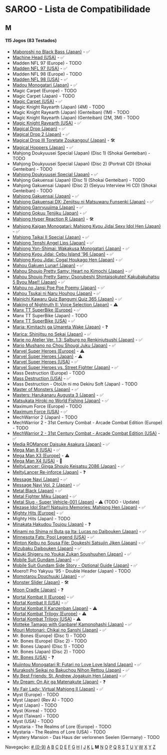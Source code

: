 # SAROO - Lista de Compatibilidade

## M

#### 115 Jogos (83 Testados)

- [Maboroshi no Black Bass (Japan)](../../../Regions/Retails/Japan/T-25303G/01/README.md) - :white_check_mark:
- [Machine Head (USA)](../../../Regions/Retails/USA/T-7914H/01/README.md) - :white_check_mark:
- Madden NFL 97 (Europe) - TODO
- [Madden NFL 97 (USA)](../../../Regions/Retails/USA/T-5010H/01/README.md) - :white_check_mark:
- Madden NFL 98 (Europe) - TODO
- [Madden NFL 98 (USA)](../../../Regions/Retails/USA/T-5024H/01/README.md) - :white_check_mark:
- [Madou Monogatari (Japan)](../../../Regions/Retails/Japan/T-6607G/01/README.md) - :white_check_mark:
- Magic Carpet (Europe) - TODO
- Magic Carpet (Japan) - TODO
- [Magic Carpet (USA)](../../../Regions/Retails/USA/T-5006H/01/README.md) - :white_check_mark:
- Magic Knight Rayearth (Japan) (4M) - TODO
- Magic Knight Rayearth (Japan) (Genteiban) (1M) - TODO
- Magic Knight Rayearth (Japan) (Genteiban) (2M, 3M) - TODO
- [Magic Knight Rayearth (USA)](../../../Regions/Retails/USA/T-12706H/01/README.md) - :white_check_mark:
- [Magical Drop (Japan)](../../../Regions/Retails/Japan/T-1304G/01/README.md) - :white_check_mark:
- [Magical Drop 2 (Japan)](../../../Regions/Retails/Japan/GS-9104/01/README.md) - :white_check_mark:
- [Magical Drop III Toretate Zoukangou! (Japan)](../../../Regions/Retails/Japan/T-1313G/01/README.md) - :hammer_and_wrench:
- [Magical Hoppers (Japan)](../../../Regions/Retails/Japan/T-13316G/01/README.md) - :white_check_mark:
- Mahjong Doukyuusei Special (Japan) (Disc 1) (Shokai Genteiban) - TODO
- Mahjong Doukyuusei Special (Japan) (Disc 2) (Portrait CD) (Shokai Genteiban) - TODO
- [Mahjong Doukyuusei Special (Japan)](../../../Regions/Retails/Japan/T-25301G/01/README.md) - :white_check_mark:
- Mahjong Gakuensai (Japan) (Disc 1) (Shokai Genteiban) - TODO
- Mahjong Gakuensai (Japan) (Disc 2) (Seiyuu Interview Hi CD) (Shokai Genteiban) - TODO
- [Mahjong Gakuensai (Japan)](../../../Regions/Retails/Japan/T-25304G/01/README.md) - :white_check_mark:
- [Mahjong Gakuensai DX: Zenjitsu ni Matsuwaru Funsenki (Japan)](../../../Regions/Retails/Japan/T-25306G/01/README.md) - :white_check_mark:
- [Mahjong Ganryuujima (Japan)](../../../Regions/Retails/Japan/T-2101G/01/README.md) - :white_check_mark:
- [Mahjong Gokuu Tenjiku (Japan)](../../../Regions/Retails/Japan/T-10601G/01/README.md) - :white_check_mark:
- [Mahjong Hyper Reaction R (Japan)](../../../Regions/Retails/Japan/T-2402G/01/README.md) - :hammer_and_wrench:
- [Mahjong Kaigan Monogatari: Mahjong Kyou Jidai Sexy Idol Hen (Japan)](../../../Regions/Retails/Japan/T-2201G/01/README.md) - :white_check_mark:
- [Mahjong Taikai II Special (Japan)](../../../Regions/Retails/Japan/T-7621G/01/README.md) - :white_check_mark:
- [Mahjong Tenshi Angel Lips (Japan)](../../../Regions/Retails/Japan/T-27001G/01/README.md) - :white_check_mark:
- [Mahjong Yon-Shimai: Wakakusa Monogatari (Japan)](../../../Regions/Retails/Japan/T-18704G/01/README.md) - :white_check_mark:
- [Mahjong Kyou Jidai: Cebu Island '96 (Japan)](../../../Regions/Retails/Japan/T-2204G/01/README.md) - :white_check_mark:
- [Mahjong Kyou Jidai: Cogal Houkago Hen (Japan)](../../../Regions/Retails/Japan/T-2203G/01/README.md) - :white_check_mark:
- [Mahou Gakuen Lunar! (Japan)](../../../Regions/Retails/Japan/T-27902G/01/README.md) - :white_check_mark:
- [Mahou Shoujo Pretty Samy: Heart no Kimochi (Japan)](../../../Regions/Retails/Japan/T-20112G/01/README.md) - :white_check_mark:
- [Mahou Shoujo Pretty Samy: Osorubeshi Shintaisokutei! Kakubakuhatsu 5 Byou Mae!! (Japan)](../../../Regions/Retails/Japan/T-20110G/01/README.md) - :white_check_mark:
- [Mahou no Jansi Poe Poe Poemy (Japan)](../../../Regions/Retails/Japan/T-15004G/01/README.md) - :white_check_mark:
- [Mahou Tsukai ni Naru Houhou (Japan)](../../../Regions/Retails/Japan/T-32510G/01/README.md) - :white_check_mark:
- [Mainichi Kawaru Quiz Bangumi Quiz 365 (Japan)](../../../Regions/Retails/Japan/T-21201G/01/README.md) - :white_check_mark:
- [Making of Nightruth II: Voice Selection (Japan)](../../../Regions/Retails/Japan/T-20205G/01/README.md) - :warning:
- [Manx TT SuperBike (Europe)](../../../Regions/Retails/Europe/MK-81210/01/README.md) - :white_check_mark:
- Manx TT SuperBike (Japan) - TODO
- [Manx TT SuperBike (USA)](../../../Regions/Retails/USA/MK-81210/01/README.md) - :white_check_mark:
- [Maria: Kimitachi ga Umareta Wake (Japan)](../../../Regions/Retails/Japan/T-36302G/01/README.md) - :question:
- [Marica: Shinjitsu no Sekai (Japan)](../../../Regions/Retails/Japan/T-6008G/01/README.md) - :white_check_mark:
- [Marie no Atelier Ver. 1.3: Salburg no Renkinjutsushi (Japan)](../../../Regions/Retails/Japan/T-15033G/01/README.md) - :white_check_mark:
- [Mario Mushano no Chou Shougi Juku (Japan)](../../../Regions/Retails/Japan/T-24905G/01/README.md) - :white_check_mark:
- [Marvel Super Heroes (Europe)](../../../Regions/Retails/Europe/T-7032H-50/01/README.md) - :warning:
- [Marvel Super Heroes (Japan)](../../../Regions/Retails/Japan/T-1215G/01/README.md) - :warning:
- [Marvel Super Heroes (USA)](../../../Regions/Retails/USA/T-1214H/01/README.md) - :white_check_mark:
- [Marvel Super Heroes vs. Street Fighter (Japan)](../../../Regions/Retails/Japan/T-1238G/01/README.md) - :white_check_mark:
- Mass Destruction (Europe) - TODO
- [Mass Destruction (USA)](../../../Regions/Retails/USA/T-18007H/01/README.md) - :white_check_mark:
- Mass Destruction - OtoUn ni mo Dekiru Soft (Japan) - TODO
- [Master of Monsters (Japan)](../../../Regions/Retails/Japan/T-6301G/01/README.md) - :white_check_mark:
- [Masters: Harukanaru Augusta 3 (Japan)](../../../Regions/Retails/Japan/T-11401G/01/README.md) - :white_check_mark:
- [Matsukata Hiroki no World Fishing (Japan)](../../../Regions/Retails/Japan/T-24801G/01/README.md) - :white_check_mark:
- Maximum Force (Europe) - TODO
- [Maximum Force (USA)](../../../Regions/Retails/USA/T-9707H/01/README.md) - :white_check_mark:
- MechWarrior 2 (Japan) - TODO
- MechWarrior 2 - 31st Century Combat - Arcade Combat Edition (Europe) - TODO
- [MechWarrior 2 - 31st Century Combat - Arcade Combat Edition (USA)](../../../Regions/Retails/USA/T-13004H/01/README.md) - :white_check_mark:
- [Media ROMancer Daisuke Asakura (Japan)](../../../Regions/Retails/Japan/T-25001G/01/README.md) - :white_check_mark:
- [Mega Man 8 (USA)](../../../Regions/Retails/USA/T-1216H/01/README.md) - :white_check_mark:
- [Mega Man X3 (Europe)](../../../Regions/Retails/Europe/T-7029H-50/01/README.md) - :warning:
- [Mega Man X4 (USA)](../../../Regions/Retails/USA/T-1219H/01/README.md) - :100:
- [MeltyLancer: Ginga Shoujo Keisatsu 2086 (Japan)](../../../Regions/Retails/Japan/T-15016G/01/README.md) - :white_check_mark:
- [MeltyLancer Re-inforce (Japan)](../../../Regions/Retails/Japan/T-15038G/01/README.md) - :question:
- [Message Navi (Japan)](../../../Regions/Retails/Japan/T-4401G/01/README.md) - :white_check_mark:
- [Message Navi Vol. 2 (Japan)](../../../Regions/Retails/Japan/T-4404G/01/README.md) - :white_check_mark:
- [Metal Black (Japan)](../../../Regions/Retails/Japan/T-19902G/01/README.md) - :white_check_mark:
- [Metal Fighter Miku (Japan)](../../../Regions/Retails/Japan/T-6002G/01/README.md) - :white_check_mark:
- [Metal Slug - Super Vehicle-001 (Japan)](../../../Regions/Retails/Japan/T-3111G/01/README.md) - :warning: (TODO - Update)
- [Mezase Idol Star!! Natsuiro Memories: Mahjong Hen (Japan)](../../../Regions/Retails/Japan/T-31001G/01/README.md) - :white_check_mark:
- [Mighty Hits (Europe)](../../../Regions/Retails/Europe/MK-81087/01/README.md) - :white_check_mark:
- Mighty Hits (Japan) - TODO
- [Minakata Hakudou Toujou (Japan)](../../../Regions/Retails/Japan/T-14414G/01/README.md) - :question:
- [Minami no Shima ni Buta ga Ita: Lucas no Daibouken (Japan)](../../../Regions/Retails/Japan/T-27101G/01/README.md) - :white_check_mark:
- [Minnesota Fats: Pool Legend (USA)](../../../Regions/Retails/USA/T-1302H/01/README.md) - :white_check_mark:
- [Minton Keibu no Sousa File: Doukeshi Satsujin Jiken (Japan)](../../../Regions/Retails/Japan/T-5307G/01/README.md) - :white_check_mark:
- [Mizubaku Daibouken (Japan)](../../../Regions/Retails/Japan/T-19910G/01/README.md) - :white_check_mark:
- [Mizuki Shigeru no Youkai Zukan Soushuuhen (Japan)](../../../Regions/Retails/Japan/T-25506G/01/README.md) - :white_check_mark:
- [Mobile Suit Gundam (Japan)](../../../Regions/Retails/Japan/T-13303G/01/README.md) - :white_check_mark:
- [Mobile Suit Gundam Side Story - Optional Guide (Japan)](../../../Regions/Retails/Japan/T-13318G/01/README.md) - :white_check_mark:
- Moero!! Pro Yakyuu '95 - Double Header (Japan) - TODO
- [Momotarou Douchuuki (Japan)](../../../Regions/Retails/Japan/T-14309G/01/README.md) - :white_check_mark:
- [Monster Slider (Japan)](../../../Regions/Retails/Japan/T-27302G/01/README.md) - :hammer_and_wrench:
- [Moon Cradle (Japan)](../../../Regions/Retails/Japan/T-9109G/01/README.md) - :question:
- [Mortal Kombat II (Europe)](../../../Regions/Retails/Europe/T-8103H-50/01/README.md) - :white_check_mark:
- [Mortal Kombat II (USA)](../../../Regions/Retails/USA/T-8103H/01/README.md) - :white_check_mark:
- [Mortal Kombat II Kanzenban (Japan)](../../../Regions/Retails/Japan/T-8107G/01/README.md) - :warning:
- [Mortal Kombat Trilogy (Europe)](../../../Regions/Retails/Europe/T-25414H50/01/README.md) - :warning:
- [Mortal Kombat Trilogy (USA)](../../../Regions/Retails/USA/T-9704H/01/README.md) - :warning:
- [Motteke Tamago with Ganbare! Kamonohashi (Japan)](../../../Regions/Retails/Japan/T-18712G/01/README.md) - :white_check_mark:
- [Mouri Motonari: Chikai no Sanshi (Japan)](../../../Regions/Retails/Japan/T-7646G/01/README.md) - :white_check_mark:
- Mr. Bones (Europe) (Disc 1) - TODO
- Mr. Bones (Europe) (Disc 2) - TODO
- Mr. Bones (Japan) (Disc 1) - TODO
- Mr. Bones (Japan) (Disc 2) - TODO
- [Mr. Bones (USA)](../../../Regions/Retails/USA/MK-81016/01/README.md) - :question:
- [Mujintou Monogatari R: Futari no Love Love Island (Japan)](../../../Regions/Retails/Japan/T-28901G/01/README.md) - :white_check_mark:
- [Murakoshi Seikai no Bakuchou Nihon Rettou (Japan)](../../../Regions/Retails/Japan/T-9115G/01/README.md) - :white_check_mark:
- [My Best Friends: St. Andrew Jogakuin Hen (Japan)](../../../Regions/Retails/Japan/T-14404G/01/README.md) - :white_check_mark:
- [My Dream: On Air ga Matenakute (Japan)](../../../Regions/Retails/Japan/T-21303G/01/README.md) - :question:
- [My Fair Lady: Virtual Mahjong II (Japan)](../../../Regions/Retails/Japan/T-2207G/01/README.md) - :white_check_mark:
- Myst (Europe) - TODO
- Myst (Japan) (Rev A) - TODO
- Myst (Japan) - TODO
- Myst (Korea) - TODO
- Myst (Taiwan) - TODO
- Myst (USA) - TODO
- Mystaria - The Realms of Lore (Europe) - TODO
- Mystaria - The Realms of Lore (USA) - TODO
- Mystery Mansion - Das Haus der verlorenen Seelen (Germany) - TODO

Navegação:
[# (0-9)](./09.md) [A](./A.md) [B](./B.md) [C](./C.md) [D](./D.md) [E](./E.md) [F](./F.md) [G](./G.md) [H](./H.md) [I](./I.md) [J](./J.md) [K](./K.md) [L](./L.md) **M** [N](./N.md) [O](./O.md) [P](./P.md) [Q](./Q.md) [R](./R.md) [S](./S.md) [T](./T.md) [U](./U.md) [V](./V.md) [W](./W.md) [X](./X.md) [Y](./Y.md) [Z](./Z.md)
